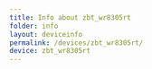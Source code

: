 ```yaml
---
title: Info about zbt_wr8305rt
folder: info
layout: deviceinfo
permalink: /devices/zbt_wr8305rt/
device: zbt_wr8305rt
---
```

